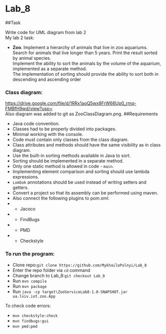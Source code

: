 # Lab_8
##Task

Write code for UML diagram from lab 2<br>
My lab 2 task:<br>

- **Zoo**. Implement a hierarchy of animals that live in zoo aquariums. <br>
  Search for animals that live longer than 5 years. Print the result sorted by animal species.<br>
  Implement the ability to sort the animals by the volume of the aquarium, implemented as a separate method.<br>
  The implementation of sorting should provide the ability to sort both in descending and ascending order

### Class diagram:

https://drive.google.com/file/d/1RRx1aoQ5wx8FrW66Up0_rmq-FMBfH9wd/view?usp= <br>
Also diagram was added to git as ZooClassDiagram.png.
##Requirements

- Java code convention.
- Classes had to be properly divided into packages.
- Minimal working with the console.
- Code must contain only classes from the class diagram.
- Class attributes and methods should have the same visibility as in class diagram.
- Use the built-in sorting methods available in Java to sort.
- Sorting should be implemented in a separate method.
- Only one static method is allowed in code - `main`.
- Implementing element comparison and sorting should use lambda expressions.
- `Lombok` annotations should be used instead of writing setters and getters.
- Convert a project so that its assembly can be performed using maven.
- Also connect the following plugins to pom.xml:
- - Jacoco 
- - FindBugs
- - PMD
- - Checkstyle

### To run the program:

- Clone repo:`git clone https://github.com/MykhailoPolnyi/Lab_8`
- Enter the repo folder via `cd` command
- Change branch to Lab_8:`git checkout Lab_8`
- Run `mvn compile`
- Run `mvn package`  
- Run `java -cp target\ZooServiceLab8-1.0-SNAPSHOT.jar ua.lviv.iot.zoo.App`

To check code errors:
- `mvn checkstyle:check`
- `mvn findbugs:gui`
- `mvn pmd:pmd`
    